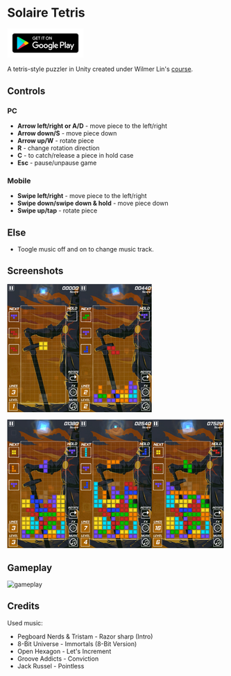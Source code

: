 # Solaire Tetris

 <a href="https://play.google.com/store/apps/details?id=com.lateinit.apps.tetris"><img border="0" alt="Solaire Tetrix" src="Docs/Images/google-play-badge.png" width="35%" height="35%"></a>

A tetris-style puzzler in Unity created under Wilmer Lin's [course](https://www.udemy.com/course/make-a-tetris-style-puzzler-in-unity/).

## Controls

### PC

 - **Arrow left/right or A/D** - move piece to the left/right
 - **Arrow down/S** - move piece down
 - **Arrow up/W** - rotate piece
 - **R** - change rotation direction
 - **C** - to catch/release a piece in hold case
 - **Esc** - pause/unpause game

### Mobile

 - **Swipe left/right** - move piece to the left/right
 - **Swipe down/swipe down & hold** - move piece down
 - **Swipe up/tap** - rotate piece

## Else

 - Toogle music off and on to change music track.

## Screenshots

<img src="Docs/Images/Screenshot_1.png" width="33%"><img src="Docs/Images/Screenshot_2.png" width="33%">

<img src="Docs/Images/Screenshot_3.png" width="33%"><img src="Docs/Images/Screenshot_4.png" width="33%"><img src="Docs/Images/Screenshot_5.png" width="33%">


## Gameplay

![gameplay](Docs/images/gameplay.gif)

## Credits

Used music:
 - Pegboard Nerds & Tristam - Razor sharp (Intro)
 - 8-Bit Universe - Immortals (8-Bit Version)
 - Open Hexagon - Let's Increment
 - Groove Addicts - Conviction
 - Jack Russel - Pointless
